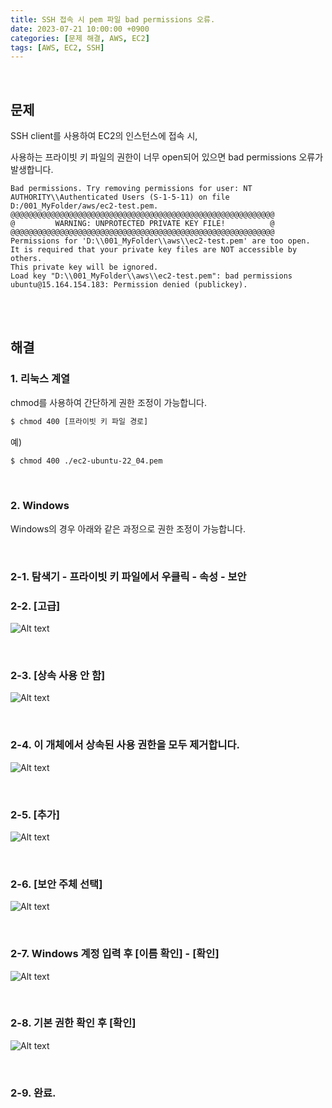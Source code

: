 ```yaml
---
title: SSH 접속 시 pem 파일 bad permissions 오류.
date: 2023-07-21 10:00:00 +0900
categories: [문제 해결, AWS, EC2]
tags: [AWS, EC2, SSH]
---
```


<br />

## 문제

SSH client를 사용하여 EC2의 인스턴스에 접속 시,

사용하는 프라이빗 키 파일의 권한이 너무 open되어 있으면 bad permissions 오류가 발생합니다.

```
Bad permissions. Try removing permissions for user: NT AUTHORITY\\Authenticated Users (S-1-5-11) on file D:/001_MyFolder/aws/ec2-test.pem.
@@@@@@@@@@@@@@@@@@@@@@@@@@@@@@@@@@@@@@@@@@@@@@@@@@@@@@@@@@@
@         WARNING: UNPROTECTED PRIVATE KEY FILE!          @
@@@@@@@@@@@@@@@@@@@@@@@@@@@@@@@@@@@@@@@@@@@@@@@@@@@@@@@@@@@
Permissions for 'D:\\001_MyFolder\\aws\\ec2-test.pem' are too open.
It is required that your private key files are NOT accessible by others.
This private key will be ignored.
Load key "D:\\001_MyFolder\\aws\\ec2-test.pem": bad permissions
ubuntu@15.164.154.183: Permission denied (publickey).
```

<br />
<br />

## 해결

### 1. 리눅스 계열
chmod를 사용하여 간단하게 권한 조정이 가능합니다.
```bash
$ chmod 400 [프라이빗 키 파일 경로]
```

예)
```bash
$ chmod 400 ./ec2-ubuntu-22_04.pem
```

<br />


### 2. Windows

Windows의 경우 아래와 같은 과정으로 권한 조정이 가능합니다.

<br />

### 2-1. 탐색기 - 프라이빗 키 파일에서 우클릭 - 속성 - 보안

### 2-2. [고급]

![Alt text](/assets/img/posts/pem_permission_01.png)

<br />

### 2-3. [상속 사용 안 함]

![Alt text](/assets/img/posts/pem_permission_02.png)

<br />

### 2-4. 이 개체에서 상속된 사용 권한을 모두 제거합니다.

![Alt text](/assets/img/posts/pem_permission_03.png)

<br />

### 2-5. [추가]

![Alt text](/assets/img/posts/pem_permission_04.png)

<br />

### 2-6. [보안 주체 선택]

![Alt text](/assets/img/posts/pem_permission_05.png)

<br />

### 2-7. Windows 계정 입력 후 [이름 확인] - [확인]

![Alt text](/assets/img/posts/pem_permission_06.png)

<br />

### 2-8. 기본 권한 확인 후 [확인]

![Alt text](/assets/img/posts/pem_permission_07.png)

<br />

### 2-9. 완료.
